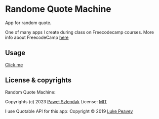 # Randome Quote Machine

App for random quote.

One of many apps I create during class on Freecodecamp courses. More info about FreecodeCamp [here](https://www.freecodecamp.org/)

## Usage

[Click me](https://shlendakh.github.io/rquote/)

## License & copyrights

Random Quote Machine:

Copyrights (c) 2023 [Paweł Szlendak](https://github.com/shlendakh/)
License: [MIT](https://choosealicense.com/licenses/mit/)

I use Quotable API for this app:
Copyright © 2019 [Luke Peavey](https://github.com/lukePeavey/)